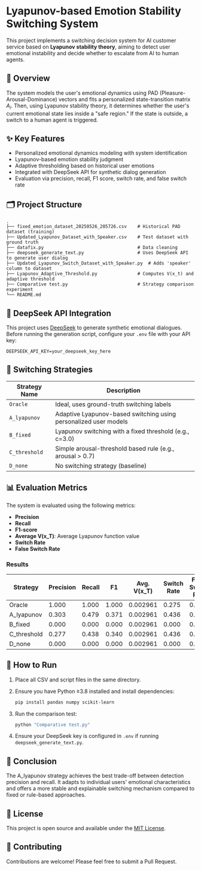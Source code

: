 # Lyapunov-based Emotion Stability Switching System

This project implements a switching decision system for AI customer service based on **Lyapunov stability theory**, aiming to detect user emotional instability and decide whether to escalate from AI to human agents.

## 🧠 Overview

The system models the user's emotional dynamics using PAD (Pleasure-Arousal-Dominance) vectors and fits a personalized state-transition matrix $A_i$. Then, using Lyapunov stability theory, it determines whether the user's current emotional state lies inside a "safe region." If the state is outside, a switch to a human agent is triggered.

## ✨ Key Features

- Personalized emotional dynamics modeling with system identification
- Lyapunov-based emotion stability judgment
- Adaptive thresholding based on historical user emotions
- Integrated with DeepSeek API for synthetic dialog generation
- Evaluation via precision, recall, F1 score, switch rate, and false switch rate

## 🗂️ Project Structure

```
.
├── fixed_emotion_dataset_20250526_205726.csv    # Historical PAD dataset (training)
├── Updated_Lyapunov_Dataset_with_Speaker.csv    # Test dataset with ground truth
├── datafix.py                                   # Data cleaning
├── deepseek_generate_text.py                    # Uses DeepSeek API to generate user dialog
├── Updated_Lyapunov_Switch_Dataset_with_Speaker.py  # Adds 'speaker' column to dataset
├── Lyapunov_Adaptive_Threshold.py               # Computes V(x_t) and adaptive threshold
├── Comparative test.py                          # Strategy comparison experiment
└── README.md
```

## 🔌 DeepSeek API Integration

This project uses [DeepSeek](https://deepseek.com/) to generate synthetic emotional dialogues. Before running the generation script, configure your `.env` file with your API key:

```env
DEEPSEEK_API_KEY=your_deepseek_key_here
```

## 🧪 Switching Strategies

| Strategy Name | Description |
|---------------|-------------|
| `Oracle` | Ideal, uses ground-truth switching labels |
| `A_lyapunov` | Adaptive Lyapunov-based switching using personalized user models |
| `B_fixed` | Lyapunov switching with a fixed threshold (e.g., c=3.0) |
| `C_threshold` | Simple arousal-threshold based rule (e.g., arousal > 0.7) |
| `D_none` | No switching strategy (baseline) |

## 📊 Evaluation Metrics

The system is evaluated using the following metrics:
- **Precision**
- **Recall** 
- **F1-score**
- **Average V(x_T)**: Average Lyapunov function value
- **Switch Rate**
- **False Switch Rate**

### Results

| Strategy | Precision | Recall | F1 | Avg. V(x_T) | Switch Rate | False Switch Rate |
|----------|-----------|--------|----|-----------|-----------|--------------------|
| Oracle | 1.000 | 1.000 | 1.000 | 0.002961 | 0.275 | 0.000 |
| A_lyapunov | 0.303 | 0.479 | 0.371 | 0.002961 | 0.436 | 0.304 |
| B_fixed | 0.000 | 0.000 | 0.000 | 0.002961 | 0.000 | 0.000 |
| C_threshold | 0.277 | 0.438 | 0.340 | 0.002961 | 0.436 | 0.315 |
| D_none | 0.000 | 0.000 | 0.000 | 0.002961 | 0.000 | 0.000 |

## 🚀 How to Run

1. Place all CSV and script files in the same directory.

2. Ensure you have Python ≥3.8 installed and install dependencies:
   ```bash
   pip install pandas numpy scikit-learn
   ```

3. Run the comparison test:
   ```bash
   python "Comparative test.py"
   ```

4. Ensure your DeepSeek key is configured in `.env` if running `deepseek_generate_text.py`.

## 🎯 Conclusion

The A_lyapunov strategy achieves the best trade-off between detection precision and recall. It adapts to individual users' emotional characteristics and offers a more stable and explainable switching mechanism compared to fixed or rule-based approaches.

## 📝 License

This project is open source and available under the [MIT License](LICENSE).

## 🤝 Contributing

Contributions are welcome! Please feel free to submit a Pull Request.
